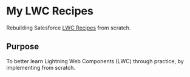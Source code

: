 # My LWC Recipes

Rebuilding Salesforce [LWC Recipes](https://github.com/trailheadapps/lwc-recipes) from scratch.

## Purpose
To better learn Lightning Web Components (LWC) through practice, by implementing from scratch.